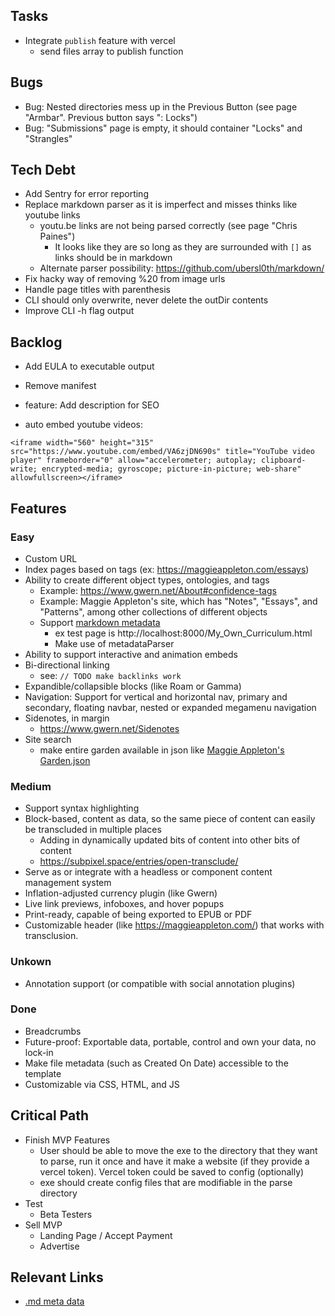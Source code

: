 ## Tasks
- Integrate `publish` feature with vercel
    - send files array to publish function

## Bugs
- Bug: Nested directories mess up in the Previous Button (see page "Armbar". Previous button says ": Locks")
- Bug: "Submissions" page is empty, it should container "Locks" and "Strangles"

## Tech Debt
- Add Sentry for error reporting
- Replace markdown parser as it is imperfect and misses thinks like youtube links
    - youtu.be links are not being parsed correctly (see page "Chris Paines")
        - It looks like they are so long as they are surrounded with `[]` as links should be in markdown
    - Alternate parser possibility: https://github.com/ubersl0th/markdown/
- Fix hacky way of removing %20 from image urls
- Handle page titles with parenthesis
- CLI should only overwrite, never delete the outDir contents
- Improve CLI -h flag output


## Backlog
- Add EULA to executable output
- Remove manifest
- feature: Add <meta> description for SEO

- auto embed youtube videos:
```
<iframe width="560" height="315" src="https://www.youtube.com/embed/VA6zjDN690s" title="YouTube video player" frameborder="0" allow="accelerometer; autoplay; clipboard-write; encrypted-media; gyroscope; picture-in-picture; web-share" allowfullscreen></iframe>
```

## Features
### Easy
- Custom URL
- Index pages based on tags (ex: https://maggieappleton.com/essays)
- Ability to create different object types, ontologies, and tags
    - Example: https://www.gwern.net/About#confidence-tags
    - Example: Maggie Appleton's site, which has "Notes", "Essays", and "Patterns", among other collections of different objects
    - Support [markdown metadata](https://help.obsidian.md/Editing+and+formatting/Properties) 
        - ex test page is http://localhost:8000/My_Own_Curriculum.html
        - Make use of metadataParser
- Ability to support interactive and animation embeds
- Bi-directional linking
    - see: `// TODO make backlinks work`
- Expandible/collapsible blocks (like Roam or Gamma)
- Navigation: Support for vertical and horizontal nav, primary and secondary, floating navbar, nested or expanded megamenu navigation
- Sidenotes, in margin
    - https://www.gwern.net/Sidenotes
- Site search
    - make entire garden available in json like [Maggie Appleton's Garden.json](https://maggieappleton.com/_next/data/yUhDOUNEYA1W3PsJNBhvU/garden.json)
### Medium
- Support syntax highlighting
- Block-based, content as data, so the same piece of content can easily be transcluded in multiple places
    - Adding in dynamically updated bits of content into other bits of content
    - https://subpixel.space/entries/open-transclude/
- Serve as or integrate with a headless or component content management system
- Inflation-adjusted currency plugin (like Gwern)
- Live link previews, infoboxes, and hover popups
- Print-ready, capable of being exported to EPUB or PDF
- Customizable header (like https://maggieappleton.com/) that works with transclusion.
### Unkown
- Annotation support (or compatible with social annotation plugins)
### Done
- Breadcrumbs
- Future-proof: Exportable data, portable, control and own your data, no lock-in
- Make file metadata (such as Created On Date) accessible to the template
- Customizable via CSS, HTML, and JS

## Critical Path
- Finish MVP Features
    - User should be able to move the exe to the directory that they want to parse, run it once and have it make a website (if they provide a vercel token).  Vercel token could be saved to config (optionally)
    - exe should create config files that are modifiable in the parse directory
- Test
    - Beta Testers
- Sell MVP
    - Landing Page / Accept Payment
    - Advertise

## Relevant Links
- [.md meta data](https://help.obsidian.md/Editing+and+formatting/Properties)
